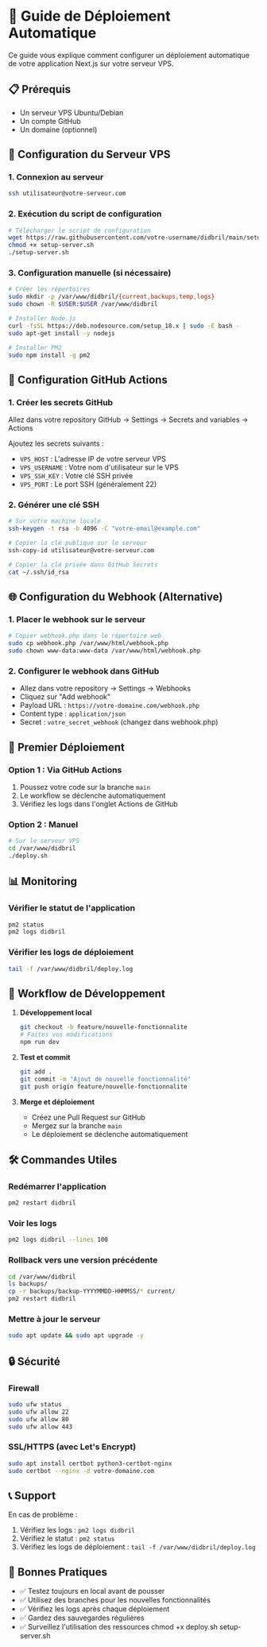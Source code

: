 # 🚀 Guide de Déploiement Automatique

Ce guide vous explique comment configurer un déploiement automatique de votre application Next.js sur votre serveur VPS.

## 📋 Prérequis

- Un serveur VPS Ubuntu/Debian
- Un compte GitHub
- Un domaine (optionnel)

## 🔧 Configuration du Serveur VPS

### 1. Connexion au serveur

```bash
ssh utilisateur@votre-serveur.com
```

### 2. Exécution du script de configuration

```bash
# Télécharger le script de configuration
wget https://raw.githubusercontent.com/votre-username/didbril/main/setup-server.sh
chmod +x setup-server.sh
./setup-server.sh
```

### 3. Configuration manuelle (si nécessaire)

```bash
# Créer les répertoires
sudo mkdir -p /var/www/didbril/{current,backups,temp,logs}
sudo chown -R $USER:$USER /var/www/didbril

# Installer Node.js
curl -fsSL https://deb.nodesource.com/setup_18.x | sudo -E bash -
sudo apt-get install -y nodejs

# Installer PM2
sudo npm install -g pm2
```

## 🔑 Configuration GitHub Actions

### 1. Créer les secrets GitHub

Allez dans votre repository GitHub → Settings → Secrets and variables → Actions

Ajoutez les secrets suivants :

- `VPS_HOST` : L'adresse IP de votre serveur VPS
- `VPS_USERNAME` : Votre nom d'utilisateur sur le VPS
- `VPS_SSH_KEY` : Votre clé SSH privée
- `VPS_PORT` : Le port SSH (généralement 22)

### 2. Générer une clé SSH

```bash
# Sur votre machine locale
ssh-keygen -t rsa -b 4096 -C "votre-email@example.com"

# Copier la clé publique sur le serveur
ssh-copy-id utilisateur@votre-serveur.com

# Copier la clé privée dans GitHub Secrets
cat ~/.ssh/id_rsa
```

## 🌐 Configuration du Webhook (Alternative)

### 1. Placer le webhook sur le serveur

```bash
# Copier webhook.php dans le répertoire web
sudo cp webhook.php /var/www/html/webhook.php
sudo chown www-data:www-data /var/www/html/webhook.php
```

### 2. Configurer le webhook dans GitHub

- Allez dans votre repository → Settings → Webhooks
- Cliquez sur "Add webhook"
- Payload URL : `https://votre-domaine.com/webhook.php`
- Content type : `application/json`
- Secret : `votre_secret_webhook` (changez dans webhook.php)

## 🚀 Premier Déploiement

### Option 1 : Via GitHub Actions

1. Poussez votre code sur la branche `main`
2. Le workflow se déclenche automatiquement
3. Vérifiez les logs dans l'onglet Actions de GitHub

### Option 2 : Manuel

```bash
# Sur le serveur VPS
cd /var/www/didbril
./deploy.sh
```

## 📊 Monitoring

### Vérifier le statut de l'application

```bash
pm2 status
pm2 logs didbril
```

### Vérifier les logs de déploiement

```bash
tail -f /var/www/didbril/deploy.log
```

## 🔄 Workflow de Développement

1. **Développement local**

   ```bash
   git checkout -b feature/nouvelle-fonctionnalite
   # Faites vos modifications
   npm run dev
   ```

2. **Test et commit**

   ```bash
   git add .
   git commit -m "Ajout de nouvelle fonctionnalité"
   git push origin feature/nouvelle-fonctionnalite
   ```

3. **Merge et déploiement**
   - Créez une Pull Request sur GitHub
   - Mergez sur la branche `main`
   - Le déploiement se déclenche automatiquement

## 🛠️ Commandes Utiles

### Redémarrer l'application

```bash
pm2 restart didbril
```

### Voir les logs

```bash
pm2 logs didbril --lines 100
```

### Rollback vers une version précédente

```bash
cd /var/www/didbril
ls backups/
cp -r backups/backup-YYYYMMDD-HHMMSS/* current/
pm2 restart didbril
```

### Mettre à jour le serveur

```bash
sudo apt update && sudo apt upgrade -y
```

## 🔒 Sécurité

### Firewall

```bash
sudo ufw status
sudo ufw allow 22
sudo ufw allow 80
sudo ufw allow 443
```

### SSL/HTTPS (avec Let's Encrypt)

```bash
sudo apt install certbot python3-certbot-nginx
sudo certbot --nginx -d votre-domaine.com
```

## 📞 Support

En cas de problème :

1. Vérifiez les logs : `pm2 logs didbril`
2. Vérifiez le statut : `pm2 status`
3. Vérifiez les logs de déploiement : `tail -f /var/www/didbril/deploy.log`

## 🎯 Bonnes Pratiques

- ✅ Testez toujours en local avant de pousser
- ✅ Utilisez des branches pour les nouvelles fonctionnalités
- ✅ Vérifiez les logs après chaque déploiement
- ✅ Gardez des sauvegardes régulières
- ✅ Surveillez l'utilisation des ressources
  chmod +x deploy.sh setup-server.sh
